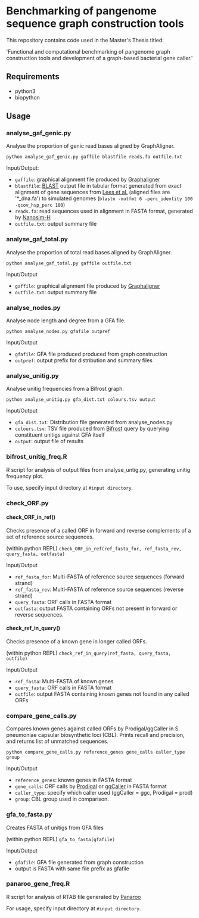 # Benchmarking of pangenome sequence graph construction tools

This repository contains code used in the Master's Thesis titled:

'Functional and computational benchmarking of pangenome graph construction tools and development of a graph-based bacterial gene caller.'

## Requirements

- python3
- biopython

## Usage

### analyse_gaf_genic.py

Analyse the proportion of genic read bases aligned by GraphAligner.

```python analyse_gaf_genic.py gaffile blastfile reads.fa outfile.txt```

Input/Output:
 - ```gaffile```: graphical alignment file produced by [Graphaligner](https://github.com/maickrau/GraphAligner)
 - ```blastfile```: [BLAST](https://www.sciencedirect.com/science/article/abs/pii/S0022283605803602?via%3Dihub) output file in tabular format generated from exact alignment of gene sequences from [Lees et al.](https://www.ncbi.nlm.nih.gov/pmc/articles/PMC5930550/) (aligned files are '*_dna.fa') to simulated genomes (```blastn -outfmt 6 -perc_identity 100 -qcov_hsp_perc 100```)
 - ```reads.fa```: read sequences used in alignment in FASTA format, generated by [Nanosim-H](https://github.com/karel-brinda/NanoSim-H)
 - ```outfile.txt```: output summary file

 ### analyse_gaf_total.py

Analyse the proportion of total read bases aligned by GraphAligner.

```python analyse_gaf_total.py gaffile outfile.txt```

Input/Output
- ```gaffile```: graphical alignment file produced by [Graphaligner](https://github.com/maickrau/GraphAligner)
- ```outfile.txt```: output summary file

### analyse_nodes.py

Analyse node length and degree from a GFA file.

```python analyse_nodes.py gfafile outpref```

Input/Output
- ```gfafile```: GFA file produced produced from graph construction
- ```outpref```: output prefix for distribution and summary files

### analyse_unitig.py

Analyse unitig frequencies from a Bifrost graph.

```python analyse_unitig.py gfa_dist.txt colours.tsv output```

Input/Output
- ```gfa_dist.txt```: Distribution file generated from analyse_nodes.py
- ```colours.tsv```: TSV file produced from [Bifrost](https://github.com/pmelsted/bifrost) query by querying constituent unitigs against GFA itself
- ```output```: output file of results

### bifrost_unitig_freq.R

R script for analysis of output files from analyse_untig.py, generating unitig frequency plot.

To use, specify input directory at ```#input directory```.

### check_ORF.py

#### check_ORF_in_ref()

Checks presence of a called ORF in forward and reverse complements of a set of reference source sequences.

(within python REPL)
```check_ORF_in_ref(ref_fasta_for, ref_fasta_rev, query_fasta, outfasta)```

Input/Output
- ```ref_fasta_for```: Multi-FASTA of reference source sequences (forward strand)
- ```ref_fasta_rev```: Multi-FASTA of reference source sequences (reverse strand)
- ```query_fasta```: ORF calls in FASTA format
- ```outfasta```: output FASTA containing ORFs not present in forward or reverse sequences.

#### check_ref_in_query()

Checks presence of a known gene in longer called ORFs.

(within python REPL)
```check_ref_in_query(ref_fasta, query_fasta, outfile)```

Input/Output
- ```ref_fasta```: Multi-FASTA of known genes
- ```query_fasta```: ORF calls in FASTA format
- ```outfile```: output FASTA containing known genes not found in any called ORFs

### compare_gene_calls.py

Compares known genes against called ORFs by Prodigal/ggCaller in S. pneumoniae capsular biosynthetic loci (CBL). Prints recall and precision, and returns list of unmatched sequences.

```python compare_gene_calls.py reference_genes gene_calls caller_type group```

Input/Output
- ```reference_genes```: known genes in FASTA format
- ```gene_calls```: ORF calls by [Prodigal](https://github.com/hyattpd/Prodigal) or [ggCaller](https://github.com/samhorsfield96/ggCaller) in FASTA format
- ```caller_type```: specify which caller used (ggCaller = ggc, Prodigal = prod)
- ```group```: CBL group used in comparison.

### gfa_to_fasta.py

Creates FASTA of unitigs from GFA files

(within python REPL)
```gfa_to_fasta(gfafile)```

Input/Output
- ```gfafile```: GFA file generated from graph construction
- output is FASTA with same file prefix as gfafile

### panaroo_gene_freq.R

R script for analysis of RTAB file generated by [Panaroo](https://github.com/gtonkinhill/panaroo)

For usage, specify input directory at ```#input directory```.
